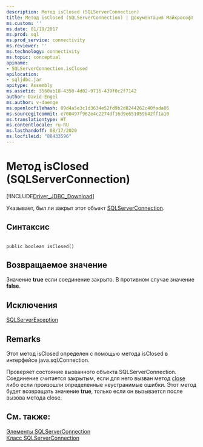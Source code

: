 ```yaml
---
description: Метод isClosed (SQLServerConnection)
title: Метод isClosed (SQLServerConnection) | Документация Майкрософт
ms.custom: ''
ms.date: 01/19/2017
ms.prod: sql
ms.prod_service: connectivity
ms.reviewer: ''
ms.technology: connectivity
ms.topic: conceptual
apiname:
- SQLServerConnection.isClosed
apilocation:
- sqljdbc.jar
apitype: Assembly
ms.assetid: 3560ab18-4350-4d02-9716-439f0c2f7142
author: David-Engel
ms.author: v-daenge
ms.openlocfilehash: 09d4a5e3c1d3634e52fd9b2d8244262c40fada06
ms.sourcegitcommit: e700497f962e4c2274df16d9e651059b42ff1a10
ms.translationtype: HT
ms.contentlocale: ru-RU
ms.lasthandoff: 08/17/2020
ms.locfileid: "88433596"
---
```

# <a name="isclosed-method-sqlserverconnection"></a>Метод isClosed (SQLServerConnection)
[!INCLUDE[Driver_JDBC_Download](../../../includes/driver_jdbc_download.md)]

  Указывает, был ли закрыт этот объект [SQLServerConnection](../../../connect/jdbc/reference/sqlserverconnection-class.md).  
  
## <a name="syntax"></a>Синтаксис  
  
```  
  
public boolean isClosed()  
```  
  
## <a name="return-value"></a>Возвращаемое значение  
 Значение **true** если соединение закрыто. В противном случае значение **false**.  
  
## <a name="exceptions"></a>Исключения  
 [SQLServerException](../../../connect/jdbc/reference/sqlserverexception-class.md)  
  
## <a name="remarks"></a>Remarks  
 Этот метод isClosed определен с помощью метода isClosed в интерфейсе java.sql.Connection.  
  
 Проверяет состояние вызванного объекта SQLServerConnection. Соединение считается закрытым, если для него вызван метод [close](../../../connect/jdbc/reference/close-method-sqlserverconnection.md) либо если произошли определенные неустранимые ошибки. Этот метод будет возвращать значение **true**, только если он вызывается после вызова метода close.  
  
## <a name="see-also"></a>См. также:  
 [Элементы SQLServerConnection](../../../connect/jdbc/reference/sqlserverconnection-members.md)   
 [Класс SQLServerConnection](../../../connect/jdbc/reference/sqlserverconnection-class.md)  
  
  
